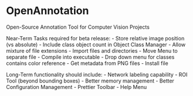 # OpenAnnotation
 Open-Source Annotation Tool for Computer Vision Projects


Near-Term Tasks required for beta release:
    - Store relative image position (vs absolute)
    - Include class object count in Object Class Manager
    - Allow mixture of file extensions
    - Import files and directories
    - Move Menu to separate file
    - Compile into executable
    - Drop down menu for classes contains color reference
    - Get metadata from PNG files
    - Install file
    
Long-Term functionality should include:
    - Network labeling capability
    - ROI Tool (beyond bounding boxes)
    - Better memory management
    - Better Configuration Management
    - Prettier Toolbar
    - Help Menu